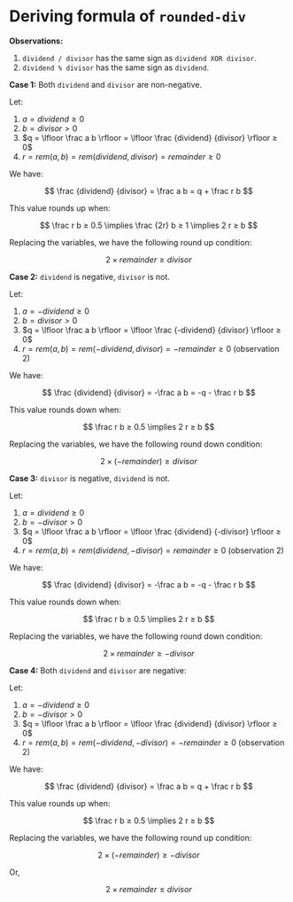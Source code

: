 # Deriving formula of `rounded-div`

**Observations:**
1. `dividend / divisor` has the same sign as `dividend XOR divisor`.
2. `dividend % divisor` has the same sign as `dividend`.

**Case 1:** Both `dividend` and `divisor` are non-negative.

Let:
1. $a = dividend ≥ 0$
2. $b = divisor > 0$
3. $q = \lfloor \frac a b \rfloor = \lfloor \frac {dividend} {divisor} \rfloor ≥ 0$
4. $r = rem(a, b) = rem(dividend, divisor) = remainder ≥ 0$

We have:

$$
\frac {dividend} {divisor} = \frac a b =
q + \frac r b
$$

This value rounds up when:

$$
\frac r b ≥ 0.5
\implies \frac {2r} b ≥ 1
\implies 2 r ≥ b
$$

Replacing the variables, we have the following round up condition:

$$
2 \times remainder ≥ divisor
$$

**Case 2:** `dividend` is negative, `divisor` is not.

Let:
1. $a = -dividend ≥ 0$
2. $b = divisor > 0$
3. $q = \lfloor \frac a b \rfloor = \lfloor \frac {-dividend} {divisor} \rfloor ≥ 0$
4. $r = rem(a, b) = rem(-dividend, divisor) = -remainder ≥ 0$ (observation 2)

We have:

$$
\frac {dividend} {divisor} = -\frac a b =
-q - \frac r b
$$

This value rounds down when:

$$
\frac r b ≥ 0.5
\implies 2 r ≥ b
$$

Replacing the variables, we have the following round down condition:

$$
2 \times (-remainder) ≥ divisor
$$

**Case 3:** `divisor` is negative, `dividend` is not.

Let:
1. $a = dividend ≥ 0$
2. $b = -divisor > 0$
3. $q = \lfloor \frac a b \rfloor = \lfloor \frac {dividend} {-divisor} \rfloor ≥ 0$
4. $r = rem(a, b) = rem(dividend, -divisor) = remainder ≥ 0$ (observation 2)

We have:

$$
\frac {dividend} {divisor} = -\frac a b =
-q - \frac r b
$$

This value rounds down when:

$$
\frac r b ≥ 0.5
\implies 2 r ≥ b
$$

Replacing the variables, we have the following round down condition:

$$
2 \times remainder ≥ -divisor
$$

**Case 4:** Both `dividend` and `divisor` are negative:

Let:
1. $a = -dividend ≥ 0$
2. $b = -divisor > 0$
3. $q = \lfloor \frac a b \rfloor = \lfloor \frac {dividend} {divisor} \rfloor ≥ 0$
4. $r = rem(a, b) = rem(-dividend, -divisor) = -remainder ≥ 0$ (observation 2)

We have:

$$
\frac {dividend} {divisor} = \frac a b =
q + \frac r b
$$

This value rounds up when:

$$
\frac r b ≥ 0.5
\implies 2 r ≥ b
$$

Replacing the variables, we have the following round up condition:

$$
2 \times (-remainder) ≥ -divisor
$$

Or,

$$
2 \times remainder ≤ divisor
$$

